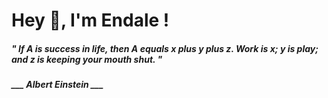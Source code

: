 <h1 title="head"> Hey 👋, I'm Endale !</h1>

**<h5><i>" If A is success in life, then A equals x plus y plus z. Work is x; y is play; and z is keeping your mouth shut. "</i></h5>**

*<b>___ Albert Einstein ___</b>*
